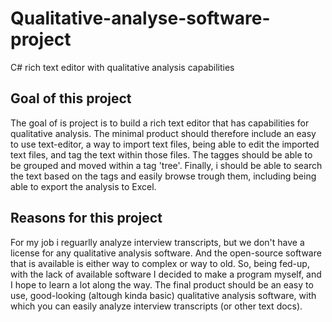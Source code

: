 # Qualitative-analyse-software-project
C# rich text editor with qualitative analysis capabilities

## Goal of this project
The goal of is project is to build a rich text editor that has capabilities for qualitative analysis. The minimal product should therefore include an easy to use text-editor, a way to import text files, being able to edit the imported text files, and tag the text within those files. The tagges should be able to be grouped and moved within a tag 'tree'. Finally, i should be able to search the text based on the tags and easily browse trough them, including being able to export the analysis to Excel. 

## Reasons for this project
For my job i reguarlly analyze interview transcripts, but we don't have a license for any qualitative analysis software. And the open-source software that is available is either way to complex or way to old. So, being fed-up, with the lack of available software I decided to make a program myself, and I hope to learn a lot along the way. The final product should be an easy to use, good-looking (altough kinda basic) qualitative analysis software, with which you can easily analyze interview transcripts (or other text docs).
